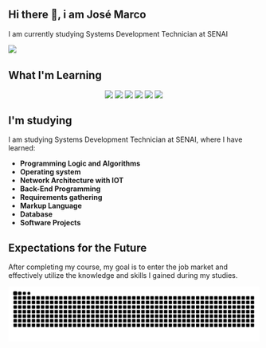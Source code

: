## Hi there 👋, i am José Marco

I am currently studying Systems Development Technician at SENAI

<img src="https://upload.wikimedia.org/wikipedia/commons/8/8c/SENAI_S%C3%A3o_Paulo_logo.png" width="200" />


## What I'm Learning

<div align="center">
  <img src="https://cdn.jsdelivr.net/gh/devicons/devicon/icons/javascript/javascript-original.svg" width="60" />
  <img src="https://cdn.jsdelivr.net/gh/devicons/devicon/icons/html5/html5-original.svg" width="60" />
  <img src="https://cdn.jsdelivr.net/gh/devicons/devicon/icons/css3/css3-original.svg" width="60" />
  <img src="https://cdn.jsdelivr.net/gh/devicons/devicon/icons/nodejs/nodejs-original.svg" width="60" />
  <img src="https://cdn.jsdelivr.net/gh/devicons/devicon/icons/react/react-original.svg" width="60" />
  <img src="https://cdn.jsdelivr.net/gh/devicons/devicon/icons/postgresql/postgresql-original.svg" width="60" />
</div>

## I'm studying

I am studying Systems Development Technician at SENAI, where I have learned:
- **Programming Logic and Algorithms**
- **Operating system**
- **Network Architecture with IOT**
- **Back-End Programming**
- **Requirements gathering**
- **Markup Language**
- **Database**
- **Software Projects**

## Expectations for the Future

After completing my course, my goal is to enter the job market and effectively utilize the knowledge and skills I gained during my studies.

<picture align="center">
  <source media="(prefers-color-scheme: dark)" srcset="https://raw.githubusercontent.com/helozinha1/helozinha1/output/github-contribution-grid-snake-dark.svg">
  <source media="(prefers-color-scheme: light)" srcset="https://raw.githubusercontent.com/helozinha1/helozinha1/output/github-contribution-grid-snake-dark.svg">
  <img align="center" alt="github contribution grid snake animation" src="https://raw.githubusercontent.com/helozinha1/helozinha1/output/github-contribution-grid-snake.svg">
</picture>

